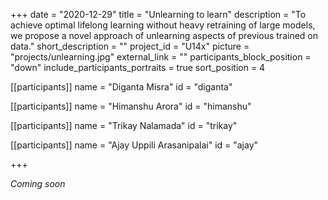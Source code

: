+++
date = "2020-12-29"
title = "Unlearning to learn"
description = "To achieve optimal lifelong learning without heavy retraining of large models, we propose a novel approach of unlearning aspects of previous trained on data."
short_description = ""
project_id = "U14x"
picture = "projects/unlearning.jpg"
external_link = ""
participants_block_position = "down"
include_participants_portraits = true
sort_position = 4

[[participants]]
    name = "Diganta Misra"
    id = "diganta"

[[participants]]
    name = "Himanshu Arora"
    id = "himanshu"

[[participants]]
    name = "Trikay Nalamada"
    id = "trikay"

[[participants]]
    name = "Ajay Uppili Arasanipalai"
    id = "ajay"

+++

*Coming soon*
